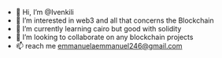 - 👋 Hi, I’m @Ivenkili
- 👀 I’m interested in web3 and all that concerns the Blockchain
- 🌱 I’m currently learning cairo but good with solidity
- 💞️ I’m looking to collaborate on any blockchain projects
- 📫 reach me emmanuelaemmanuel246@gmail.com

<!---
Ivenkili/Ivenkili is a ✨ special ✨ repository because its `README.md` (this file) appears on your GitHub profile.
You can click the Preview link to take a look at your changes.
--->
